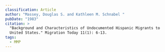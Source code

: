 ```yaml
---
classification: Article
author: "Massey, Douglas S. and Kathleen M. Schnabel "
pubDate: "1983"
citation: >
  "Background and Characteristics of Undocumented Hispanic Migrants to the
  United States." Migration Today 11(1): 6-13.
tags:
  - MMP
---
```

